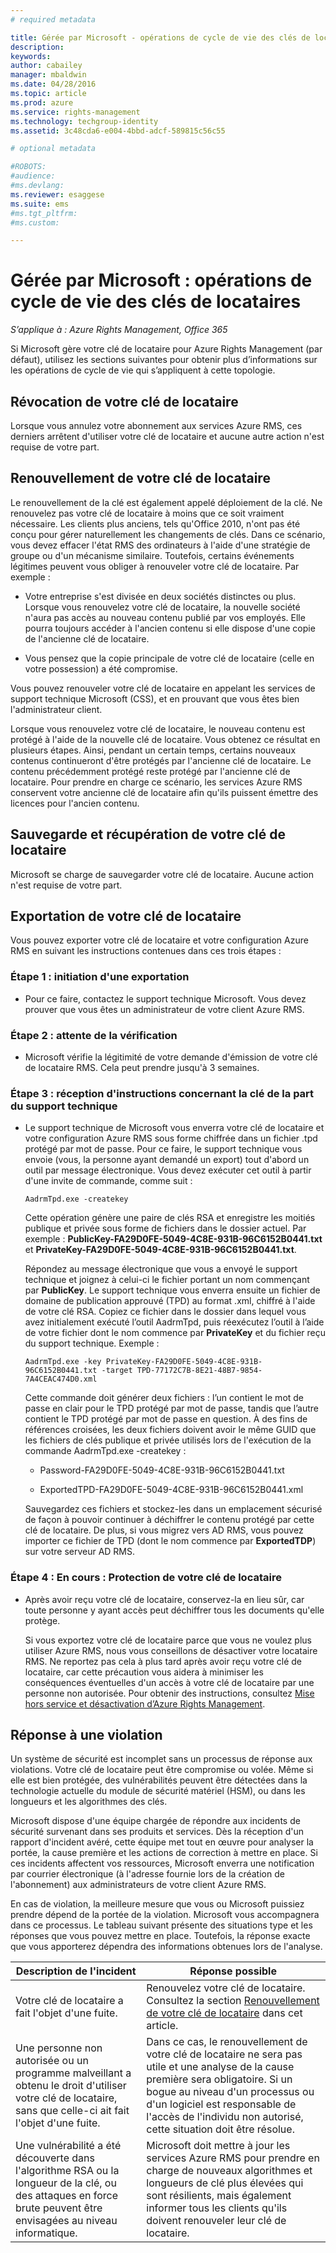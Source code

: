```yaml
---
# required metadata

title: Gérée par Microsoft - opérations de cycle de vie des clés de locataires | Azure RMS
description:
keywords:
author: cabailey
manager: mbaldwin
ms.date: 04/28/2016
ms.topic: article
ms.prod: azure
ms.service: rights-management
ms.technology: techgroup-identity
ms.assetid: 3c48cda6-e004-4bbd-adcf-589815c56c55

# optional metadata

#ROBOTS:
#audience:
#ms.devlang:
ms.reviewer: esaggese
ms.suite: ems
#ms.tgt_pltfrm:
#ms.custom:

---
```



# Gérée par Microsoft : opérations de cycle de vie des clés de locataires

*S’applique à : Azure Rights Management, Office 365*

Si Microsoft gère votre clé de locataire pour Azure Rights Management (par défaut), utilisez les sections suivantes pour obtenir plus d’informations sur les opérations de cycle de vie qui s’appliquent à cette topologie.

## Révocation de votre clé de locataire
Lorsque vous annulez votre abonnement aux services Azure RMS, ces derniers arrêtent d'utiliser votre clé de locataire et aucune autre action n'est requise de votre part.

## Renouvellement de votre clé de locataire
Le renouvellement de la clé est également appelé déploiement de la clé. Ne renouvelez pas votre clé de locataire à moins que ce soit vraiment nécessaire. Les clients plus anciens, tels qu'Office 2010, n'ont pas été conçu pour gérer naturellement les changements de clés. Dans ce scénario, vous devez effacer l'état RMS des ordinateurs à l'aide d'une stratégie de groupe ou d'un mécanisme similaire. Toutefois, certains événements légitimes peuvent vous obliger à renouveler votre clé de locataire. Par exemple :

-   Votre entreprise s'est divisée en deux sociétés distinctes ou plus. Lorsque vous renouvelez votre clé de locataire, la nouvelle société n'aura pas accès au nouveau contenu publié par vos employés. Elle pourra toujours accéder à l'ancien contenu si elle dispose d'une copie de l'ancienne clé de locataire.

-   Vous pensez que la copie principale de votre clé de locataire (celle en votre possession) a été compromise.

Vous pouvez renouveler votre clé de locataire en appelant les services de support technique Microsoft (CSS), et en prouvant que vous êtes bien l'administrateur client.

Lorsque vous renouvelez votre clé de locataire, le nouveau contenu est protégé à l'aide de la nouvelle clé de locataire. Vous obtenez ce résultat en plusieurs étapes. Ainsi, pendant un certain temps, certains nouveaux contenus continueront d'être protégés par l'ancienne clé de locataire. Le contenu précédemment protégé reste protégé par l'ancienne clé de locataire. Pour prendre en charge ce scénario, les services Azure RMS conservent votre ancienne clé de locataire afin qu'ils puissent émettre des licences pour l'ancien contenu.

## Sauvegarde et récupération de votre clé de locataire
Microsoft se charge de sauvegarder votre clé de locataire. Aucune action n'est requise de votre part.

## Exportation de votre clé de locataire
Vous pouvez exporter votre clé de locataire et votre configuration Azure RMS en suivant les instructions contenues dans ces trois étapes :

### Étape 1 : initiation d'une exportation

-   Pour ce faire, contactez le support technique Microsoft. Vous devez prouver que vous êtes un administrateur de votre client Azure RMS.

### Étape 2 : attente de la vérification

-   Microsoft vérifie la légitimité de votre demande d'émission de votre clé de locataire RMS. Cela peut prendre jusqu'à 3 semaines.

### Étape 3 : réception d'instructions concernant la clé de la part du support technique

-   Le support technique de Microsoft vous enverra votre clé de locataire et votre configuration Azure RMS sous forme chiffrée dans un fichier .tpd protégé par mot de passe. Pour ce faire, le support technique vous envoie (vous, la personne ayant demandé un export) tout d'abord un outil par message électronique. Vous devez exécuter cet outil à partir d'une invite de commande, comme suit :

    ```
    AadrmTpd.exe -createkey
    ```
    Cette opération génère une paire de clés RSA et enregistre les moitiés publique et privée sous forme de fichiers dans le dossier actuel. Par exemple : **PublicKey-FA29D0FE-5049-4C8E-931B-96C6152B0441.txt** et **PrivateKey-FA29D0FE-5049-4C8E-931B-96C6152B0441.txt**.

    Répondez au message électronique que vous a envoyé le support technique et joignez à celui-ci le fichier portant un nom commençant par **PublicKey**. Le support technique vous enverra ensuite un fichier de domaine de publication approuvé (TPD) au format .xml, chiffré à l'aide de votre clé RSA. Copiez ce fichier dans le dossier dans lequel vous avez initialement exécuté l’outil AadrmTpd, puis réexécutez l’outil à l’aide de votre fichier dont le nom commence par **PrivateKey** et du fichier reçu du support technique. Exemple :

    ```
    AadrmTpd.exe -key PrivateKey-FA29D0FE-5049-4C8E-931B-96C6152B0441.txt -target TPD-77172C7B-8E21-48B7-9854-7A4CEAC474D0.xml
    ```
    Cette commande doit générer deux fichiers : l’un contient le mot de passe en clair pour le TPD protégé par mot de passe, tandis que l’autre contient le TPD protégé par mot de passe en question. À des fins de références croisées, les deux fichiers doivent avoir le même GUID que les fichiers de clés publique et privée utilisés lors de l'exécution de la commande AadrmTpd.exe -createkey :

    -   Password-FA29D0FE-5049-4C8E-931B-96C6152B0441.txt

    -   ExportedTPD-FA29D0FE-5049-4C8E-931B-96C6152B0441.xml

    Sauvegardez ces fichiers et stockez-les dans un emplacement sécurisé de façon à pouvoir continuer à déchiffrer le contenu protégé par cette clé de locataire. De plus, si vous migrez vers AD RMS, vous pouvez importer ce fichier de TPD (dont le nom commence par **ExportedTDP**) sur votre serveur AD RMS.

### Étape 4 : En cours : Protection de votre clé de locataire

-   Après avoir reçu votre clé de locataire, conservez-la en lieu sûr, car toute personne y ayant accès peut déchiffrer tous les documents qu'elle protège.

    Si vous exportez votre clé de locataire parce que vous ne voulez plus utiliser Azure RMS, nous vous conseillons de désactiver votre locataire RMS. Ne reportez pas cela à plus tard après avoir reçu votre clé de locataire, car cette précaution vous aidera à minimiser les conséquences éventuelles d'un accès à votre clé de locataire par une personne non autorisée. Pour obtenir des instructions, consultez [Mise hors service et désactivation d’Azure Rights Management](decommission-deactivate.md).

## Réponse à une violation
Un système de sécurité est incomplet sans un processus de réponse aux violations. Votre clé de locataire peut être compromise ou volée. Même si elle est bien protégée, des vulnérabilités peuvent être détectées dans la technologie actuelle du module de sécurité matériel (HSM), ou dans les longueurs et les algorithmes des clés.

Microsoft dispose d'une équipe chargée de répondre aux incidents de sécurité survenant dans ses produits et services. Dès la réception d'un rapport d'incident avéré, cette équipe met tout en œuvre pour analyser la portée, la cause première et les actions de correction à mettre en place. Si ces incidents affectent vos ressources, Microsoft enverra une notification par courrier électronique (à l'adresse fournie lors de la création de l'abonnement) aux administrateurs de votre client Azure RMS.

En cas de violation, la meilleure mesure que vous ou Microsoft puissiez prendre dépend de la portée de la violation. Microsoft vous accompagnera dans ce processus. Le tableau suivant présente des situations type et les réponses que vous pouvez mettre en place. Toutefois, la réponse exacte que vous apporterez dépendra des informations obtenues lors de l'analyse.

|Description de l'incident|Réponse possible|
|------------------------|-------------------|
|Votre clé de locataire a fait l'objet d'une fuite.|Renouvelez votre clé de locataire. Consultez la section [Renouvellement de votre clé de locataire](operations-tenant-key.md#re-key-your-tenant-key) dans cet article.|
|Une personne non autorisée ou un programme malveillant a obtenu le droit d'utiliser votre clé de locataire, sans que celle-ci ait fait l'objet d'une fuite.|Dans ce cas, le renouvellement de votre clé de locataire ne sera pas utile et une analyse de la cause première sera obligatoire. Si un bogue au niveau d'un processus ou d'un logiciel est responsable de l'accès de l'individu non autorisé, cette situation doit être résolue.|
|Une vulnérabilité a été découverte dans l'algorithme RSA ou la longueur de la clé, ou des attaques en force brute peuvent être envisagées au niveau informatique.|Microsoft doit mettre à jour les services Azure RMS pour prendre en charge de nouveaux algorithmes et longueurs de clé plus élevées qui sont résilients, mais également informer tous les clients qu'ils doivent renouveler leur clé de locataire.|




<!--HONumber=Apr16_HO4-->



